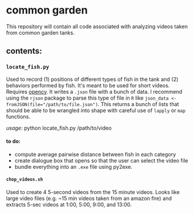 # common garden

This repository will contain all code associated with analyzing videos taken from common garden tanks. 

## contents:

### `locate_fish.py`
Used to record (1) positions of different types of fish in the tank and (2) behaviors performed by fish. It's meant to be used for short videos. Requires [opencv](http://opencv.org/). It writes a `.json` file with a bunch of data. I recommend using the `rjson` package to parse this type of file in `R` like `json_data <- fromJSON(file="/path/to/file.json")`. This returns a bunch of lists that should be able to be wrangled into shape with careful use of `lapply` or `map` functions.

_usage_: python locate_fish.py /path/to/video

#### to do:
- compute average pairwise distance between fish in each category
- create dialogue box that opens so that the user can select the video file
- bundle everything into an `.exe` file using py2exe.

#### `chop_videos.sh`
Used to create 4 5-second videos from the 15 minute videos. Looks like large video files (e.g. ~15 min videos taken from an amazon fire) and extracts 5-sec videos at 1:00, 5:00, 9:00, and 13:00.